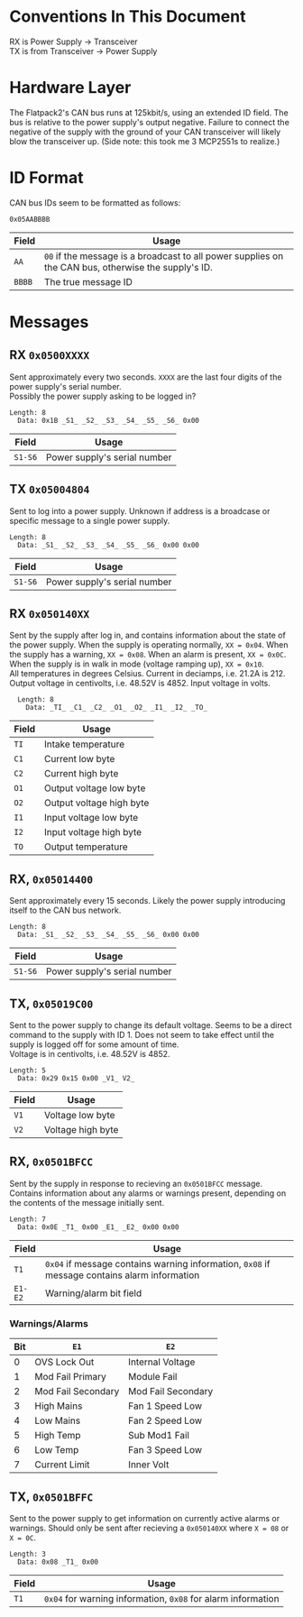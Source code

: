 # Conventions In This Document
RX is Power Supply -> Transceiver  
TX is from Transceiver -> Power Supply

# Hardware Layer
The Flatpack2's CAN bus runs at 125kbit/s, using an extended ID field. The bus is relative to the power supply's output negative. Failure to connect the negative of the supply with the ground of your CAN transceiver will likely blow the transceiver up. (Side note: this took me 3 MCP2551s to realize.)

# ID Format
CAN bus IDs seem to be formatted as follows:

```
0x05AABBBB
```

| Field | Usage |
| --- | --- |
| `AA` | `00` if the message is a broadcast to all power supplies on the CAN bus, otherwise the supply's ID. |
| `BBBB` | The true message ID |

# Messages
## RX `0x0500XXXX`
Sent approximately every two seconds. `XXXX` are the last four digits of the power supply's serial number.  
Possibly the power supply asking to be logged in?

```
Length: 8
  Data: 0x1B _S1_ _S2_ _S3_ _S4_ _S5_ _S6_ 0x00
```

| Field | Usage |
| --- | --- |
| `S1-S6` | Power supply's serial number |

## TX `0x05004804`
Sent to log into a power supply. Unknown if address is a broadcase or specific message to a single power supply.

```
Length: 8
  Data: _S1_ _S2_ _S3_ _S4_ _S5_ _S6_ 0x00 0x00
```

| Field | Usage |
| --- | --- |
| `S1-S6` | Power supply's serial number |

## RX `0x050140XX`
Sent by the supply after log in, and contains information about the state of the power supply. When the supply is operating normally, `XX = 0x04`. When the supply has a warning, `XX = 0x08`. When an alarm is present, `XX = 0x0C`. When the supply is in walk in mode (voltage ramping up), `XX = 0x10`.  
All temperatures in degrees Celsius. Current in deciamps, i.e. 21.2A is 212. Output voltage in centivolts, i.e. 48.52V is 4852. Input voltage in volts.

```
  Length: 8
    Data: _TI_ _C1_ _C2_ _O1_ _O2_ _I1_ _I2_ _TO_
```

| Field | Usage |
| --- | --- |
| `TI` | Intake temperature |
| `C1` | Current low byte |
| `C2` | Current high byte |
| `O1` | Output voltage low byte |
| `O2` | Output voltage high byte |
| `I1` | Input voltage low byte |
| `I2` | Input voltage high byte |
| `TO` | Output temperature |

## RX, `0x05014400`
Sent approximately every 15 seconds. Likely the power supply introducing itself to the CAN bus network.

```
Length: 8
  Data: _S1_ _S2_ _S3_ _S4_ _S5_ _S6_ 0x00 0x00
```

| Field | Usage |
| --- | --- |
| `S1-S6` | Power supply's serial number |

## TX, `0x05019C00`
Sent to the power supply to change its default voltage. Seems to be a direct command to the supply with ID 1. Does not seem to take effect until the supply is logged off for some amount of time.  
Voltage is in centivolts, i.e. 48.52V is 4852.

```
Length: 5
  Data: 0x29 0x15 0x00 _V1_ V2_
```

| Field | Usage |
| --- | --- |
| `V1` | Voltage low byte |
| `V2` | Voltage high byte |

## RX, `0x0501BFCC`
Sent by the supply in response to recieving an `0x0501BFCC` message. Contains information about any alarms or warnings present, depending on the contents of the message initially sent.

```
Length: 7
  Data: 0x0E _T1_ 0x00 _E1_ _E2_ 0x00 0x00
```

| Field | Usage |
| --- | --- |
| `T1` | `0x04` if message contains warning information, `0x08` if message contains alarm information |
| `E1-E2` | Warning/alarm bit field |

### Warnings/Alarms
| Bit | `E1` | `E2` |
| --- | --- | --- |
| 0 | OVS Lock Out | Internal Voltage |
| 1 | Mod Fail Primary | Module Fail |
| 2 | Mod Fail Secondary | Mod Fail Secondary |
| 3 | High Mains | Fan 1 Speed Low |
| 4 | Low Mains | Fan 2 Speed Low |
| 5 | High Temp | Sub Mod1 Fail |
| 6 | Low Temp | Fan 3 Speed Low |
| 7 | Current Limit | Inner Volt |

## TX, `0x0501BFFC`
Sent to the power supply to get information on currently active alarms or warnings. Should only be sent after recieving a `0x050140XX` where `X = 08` or `X = 0C`.

```
Length: 3
  Data: 0x08 _T1_ 0x00
```

| Field | Usage |
| --- | --- |
| `T1` | `0x04` for warning information, `0x08` for alarm information |
